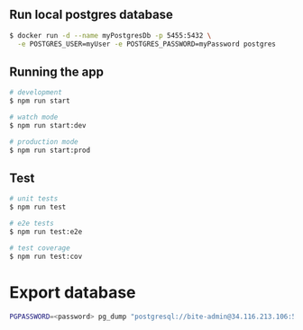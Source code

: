 ## Run local postgres database

```bash
$ docker run -d --name myPostgresDb -p 5455:5432 \
  -e POSTGRES_USER=myUser -e POSTGRES_PASSWORD=myPassword postgres
```

## Running the app

```bash
# development
$ npm run start

# watch mode
$ npm run start:dev

# production mode
$ npm run start:prod
```

## Test

```bash
# unit tests
$ npm run test

# e2e tests
$ npm run test:e2e

# test coverage
$ npm run test:cov
```

# Export database
```bash
PGPASSWORD=<password> pg_dump "postgresql://bite-admin@34.116.213.106:5432/bhb-operations-postgresql" -F c -b -v -f <backup_file_name>.dump
```
